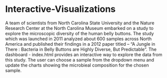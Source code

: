# Interactive-Visualizations
A team of scientists from North Carolina State University and the Nature Research Center at the North Carolina Museum embarked on a study to explore the microscopic diversity of the human belly buttons. The study which was launched in 2011 analyzed about 600 samples across North America and published their findings in a 2012 paper titled – “A Jungle in There : Bacteria in Belly Buttons are Highly Diverse, But Predictable”.
The dashboard - index.html provides an interactive way to explore the data from this study. The user can choose a sample from the dropdown menu and update the charts showing the microbieal composition for the chosen sample.
